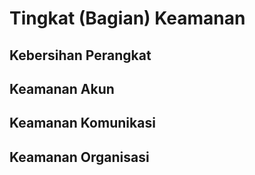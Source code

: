 # Tingkat (Bagian) Keamanan
## Kebersihan Perangkat
## Keamanan Akun
## Keamanan Komunikasi
## Keamanan Organisasi